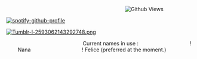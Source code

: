 ⠀⠀⠀⠀⠀⠀⠀⠀⠀⠀⠀⠀⠀⠀⠀⠀⠀⠀⠀⠀⠀⠀⠀⠀⠀⠀⠀⠀⠀⠀⠀![Github Views](https://views.igorkowalczyk.dev/api/badge/sealguru?label=𖦹ᯅ𖦹&color=black)

[![spotify-github-profile](https://spotify-github-profile.kittinanx.com/api/view?uid=31vignpwlibn7ue23py7euqbroze&cover_image=true&theme=novatorem&show_offline=false&background_color=121212&interchange=false&bar_color=ff0000&bar_color_cover=false)](https://github.com/kittinan/spotify-github-profile)

[![Tumblr-l-2593062143292748.png](https://i.postimg.cc/J4pXXhVq/Tumblr-l-2593062143292748.png)](https://postimg.cc/D8bmknzJ)

⠀⠀⠀⠀⠀⠀⠀⠀⠀⠀⠀⠀⠀⠀⠀⠀⠀⠀⠀⠀Current names in use :
⠀⠀⠀⠀⠀⠀⠀⠀⠀⠀⠀⠀⠀!⠀⠀⠀Nana 
⠀⠀⠀⠀⠀⠀⠀⠀⠀⠀⠀⠀⠀!   Felice (preferred at the moment.)
